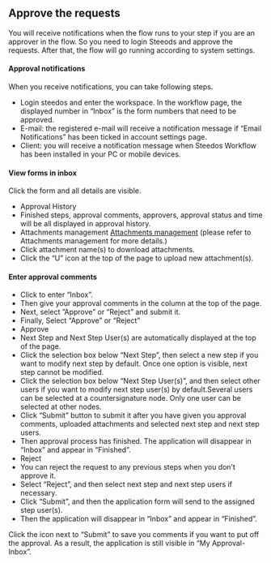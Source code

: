 ## Approve the requests
You will receive notifications when the flow runs to your step if you are an approver in the flow. So you need to login Steeods and approve the requests. After that, the flow will go running according to system settings.

#### Approval notifications
When you receive notifications, you can take following steps.
- Login steedos and enter the workspace. In the workflow page, the displayed number in “Inbox” is the form numbers that need to be approved.
- E-mail: the registered e-mail will receive a notification message if “Email Notifications” has been ticked in account settings page.
- Client: you will receive a notification message when Steedos Workflow has been installed in your PC or mobile devices.

#### View forms in inbox
Click the form and all details are visible.
- Approval History
 - Finished steps, approval comments, approvers, approval status and time will be all displayed in approval history.
- Attachments management [Attachments management](instance_attachment.md) (please refer to Attachments management for more details.)
 - Click attachment name(s) to download attachments.
 - Click the “U” icon at the top of the page to upload new attachment(s).
#### Enter approval comments
 - Click to enter “Inbox”.
 - Then give your approval comments in the column at the top of the page.
 - Next, select ”Approve” or “Reject” and submit it.
 - Finally, Select “Approve” or “Reject”
  - Approve
   - Next Step and Next Step User(s) are automatically displayed at the top of the page.
   - Click the selection box below “Next Step”, then select a new step if you want to modify next step by default. Once one option is
   visible, next step cannot be modified.
   - Click the selection box below “Next Step User(s)”, and then select other users if you want to modify next step user(s) by default.Several users can be selected at a countersignature node. Only one user can be selected at other nodes.
   - Click “Submit” button to submit it after you have given you approval comments, uploaded attachments and selected next step and next step users.
   - Then approval process has finished. The application will disappear in “Inbox” and appear in “Finished”.
  - Reject 
   - You can reject the request to any previous steps when you don’t approve it.
   - Select “Reject”, and then select next step and next step users if necessary.
   - Click “Submit”, and then the application form will send to the assigned step user(s).
   - Then the application will disappear in “Inbox” and appear in “Finished”.

Click the icon next to “Submit” to save you comments if you want to put off the approval. As a result, the application is still visible in “My Approval-Inbox”.

